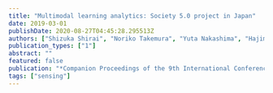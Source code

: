 ```yaml
---
title: "Multimodal learning analytics: Society 5.0 project in Japan"
date: 2019-03-01
publishDate: 2020-08-27T04:45:28.295513Z
authors: ["Shizuka Shirai", "Noriko Takemura", "Yuta Nakashima", "Hajime Nagahara", "Haruo Takemura"]
publication_types: ["1"]
abstract: ""
featured: false
publication: "*Companion Proceedings of the 9th International Conference on Learning Analytics & Knowledge*"
tags: ["sensing"]
---
```


